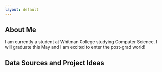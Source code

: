 ```yaml
---
layout: default
---
```


## About Me

I am currently a student at Whitman College studying Computer Science. I will graduate this May and I am excited to enter the post-grad world!

## Data Sources and Project Ideas
